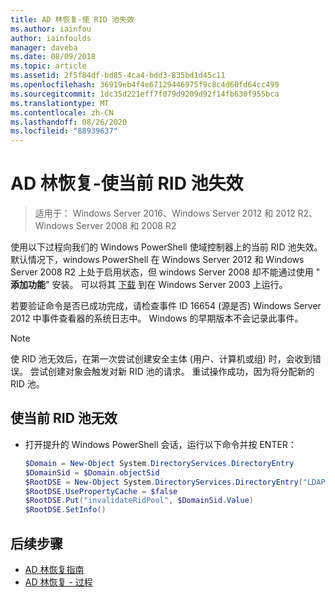 ```yaml
---
title: AD 林恢复-使 RID 池失效
ms.author: iainfou
author: iainfoulds
manager: daveba
ms.date: 08/09/2018
ms.topic: article
ms.assetid: 2f5f84df-bd85-4ca4-bdd3-835bd1d45c11
ms.openlocfilehash: 36919eb4f4e67129446975f9c8c4d60fd64cc499
ms.sourcegitcommit: 1dc35d221eff7f079d9209d92f14fb630f955bca
ms.translationtype: MT
ms.contentlocale: zh-CN
ms.lasthandoff: 08/26/2020
ms.locfileid: "88939637"
---
```

# <a name="ad-forest-recovery---invalidating-the-current-rid-pool"></a>AD 林恢复-使当前 RID 池失效

>适用于： Windows Server 2016、Windows Server 2012 和 2012 R2、Windows Server 2008 和 2008 R2

使用以下过程向我们的 Windows PowerShell 使域控制器上的当前 RID 池失效。 默认情况下，windows PowerShell 在 Windows Server 2012 和 Windows Server 2008 R2 上处于启用状态，但 windows Server 2008 却不能通过使用 " **添加功能**" 安装。 可以将其 [下载](https://www.microsoft.com/download/details.aspx?id=20020) 到在 Windows Server 2003 上运行。

若要验证命令是否已成功完成，请检查事件 ID 16654 (源是否) Windows Server 2012 中事件查看器的系统日志中。 Windows 的早期版本不会记录此事件。

> [!NOTE]
> 使 RID 池无效后，在第一次尝试创建安全主体 (用户、计算机或组) 时，会收到错误。 尝试创建对象会触发对新 RID 池的请求。 重试操作成功，因为将分配新的 RID 池。

## <a name="to-invalidate-the-current-rid-pool"></a>使当前 RID 池无效

- 打开提升的 Windows PowerShell 会话，运行以下命令并按 ENTER：

   ```powershell
   $Domain = New-Object System.DirectoryServices.DirectoryEntry
   $DomainSid = $Domain.objectSid
   $RootDSE = New-Object System.DirectoryServices.DirectoryEntry("LDAP://RootDSE")
   $RootDSE.UsePropertyCache = $false
   $RootDSE.Put("invalidateRidPool", $DomainSid.Value)
   $RootDSE.SetInfo()
   ```

## <a name="next-steps"></a>后续步骤

- [AD 林恢复指南](AD-Forest-Recovery-Guide.md)
- [AD 林恢复 - 过程](AD-Forest-Recovery-Procedures.md)
